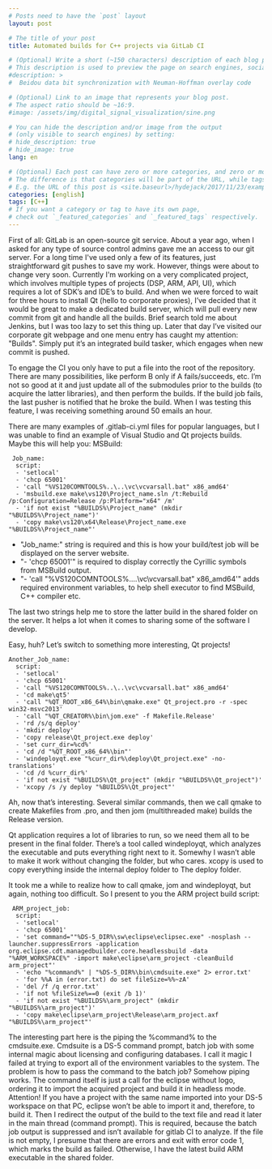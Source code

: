 ```yaml
---
# Posts need to have the `post` layout
layout: post

# The title of your post
title: Automated builds for C++ projects via GitLab CI

# (Optional) Write a short (~150 characters) description of each blog post.
# This description is used to preview the page on search engines, social media, etc.
#description: >
#  Beidou data bit synchronization with Neuman-Hoffman overlay code

# (Optional) Link to an image that represents your blog post.
# The aspect ratio should be ~16:9.
#image: /assets/img/digital_signal_visualization/sine.png

# You can hide the description and/or image from the output
# (only visible to search engines) by setting:
# hide_description: true
# hide_image: true
lang: en

# (Optional) Each post can have zero or more categories, and zero or more tags.
# The difference is that categories will be part of the URL, while tags will not.
# E.g. the URL of this post is <site.baseurl>/hydejack/2017/11/23/example-content/
categories: [english]
tags: [C++]
# If you want a category or tag to have its own page,
# check out `_featured_categories` and `_featured_tags` respectively.
---
```


First of all: GitLab is an open-source git service. About a year ago, when I asked for any type of source control admins gave me an access to our git server. For a long time I've used only a few of its features, just straightforward git pushes to save my work. However, things were about to change very soon. Currently I'm working on a very complicated project, which involves multiple types of projects (DSP, ARM, API, UI), which requires a lot of SDK’s and IDE’s to build. And when we were forced to wait for three hours to install Qt (hello to corporate proxies), I’ve decided that it would be great to make a dedicated build server, which will pull every new commit from git and handle all the builds. Brief search told me about Jenkins, but I was too lazy to set this thing up. Later that day I’ve visited our corporate git webpage and one menu entry has caught my attention: "Builds". Simply put it’s an integrated build tasker, which engages when new commit is pushed.

To engage the CI you only have to put a file into the root of the repository. There are many possibilities, like perform B only if A fails/succeeds, etc. I’m not so good at it and just update all of the submodules prior to the builds (to acquire the latter libraries), and then perform the builds. If the build job fails, the last pusher is notified that he broke the build. When I was testing this feature, I was receiving something around 50 emails an hour.

There are many examples of .gitlab-ci.yml files for popular languages, but I was unable to find an example of Visual Studio and Qt projects builds. Maybe this will help you:
MSBuild:

```
 Job_name:  
  script:  
  - 'setlocal'  
  - 'chcp 65001'  
  - 'call "%VS120COMNTOOLS%..\..\vc\vcvarsall.bat" x86_amd64'  
  - 'msbuild.exe make\vs120\Project_name.sln /t:Rebuild /p:Configuration=Release /p:Platform="x64" /m'  
  - 'if not exist "%BUILDS%\Project_name" (mkdir "%BUILDS%\Project_name")'  
  - 'copy make\vs120\x64\Release\Project_name.exe "%BUILDS%\Project_name"'  
```

- "Job_name:" string is required and this is how your build/test job will be displayed on the server website.
- "- 'chcp 65001'" is required to display correctly the Cyrillic symbols from MSBuild output.
- "- 'call "%VS120COMNTOOLS%..\..\vc\vcvarsall.bat" x86_amd64'" adds required environment variables, to help shell executor to find MSBuild, C++ compiler etc.

The last two strings help me to store the latter build in the shared folder on the server. It helps a lot when it comes to sharing some of the software I develop.

Easy, huh? Let’s switch to something more interesting, Qt projects!

```
Another_Job_name:  
  script:  
  - 'setlocal'  
  - 'chcp 65001'  
  - 'call "%VS120COMNTOOLS%..\..\vc\vcvarsall.bat" x86_amd64'  
  - 'cd make\qt5'  
  - 'call "%QT_ROOT_x86_64%\bin\qmake.exe" Qt_project.pro -r -spec win32-msvc2013'  
  - 'call "%QT_CREATOR%\bin\jom.exe" -f Makefile.Release'   
  - 'rd /s/q deploy'  
  - 'mkdir deploy'  
  - 'copy release\Qt_project.exe deploy'  
  - 'set curr_dir=%cd%'  
  - 'cd /d "%QT_ROOT_x86_64%\bin"'  
  - 'windeployqt.exe "%curr_dir%\deploy\Qt_project.exe" -no-translations'  
  - 'cd /d %curr_dir%'  
  - 'if not exist "%BUILDS%\Qt_project" (mkdir "%BUILDS%\Qt_project")'  
  - 'xcopy /s /y deploy "%BUILDS%\Qt_project"'  
```

Ah, now that’s interesting. Several similar commands, then we call qmake to create Makefiles from .pro, and then jom (multithreaded make) builds the Release version.

Qt application requires a lot of libraries to run, so we need them all to be present in the final folder. There’s a tool called windeployqt, which analyzes the executable and puts everything right next to it. Somewhy I wasn’t able to make it work without changing the folder, but who cares. xcopy is used to copy everything inside the internal deploy folder to The deploy folder.

It took me a while to realize how to call qmake, jom and windeployqt, but again, nothing too difficult. So I present to you the ARM project build script:

```
 ARM_project_job:  
  script:  
  - 'setlocal'  
  - 'chcp 65001'  
  - 'set command=""%DS-5_DIR%\sw\eclipse\eclipsec.exe" -nosplash --launcher.suppressErrors -application org.eclipse.cdt.managedbuilder.core.headlessbuild -data "%ARM_WORKSPACE%" -import make\eclipse\arm_project -cleanBuild arm_project"'   
  - 'echo "%command%" | "%DS-5_DIR%\bin\cmdsuite.exe" 2> error.txt'  
  - 'for %%A in (error.txt) do set fileSize=%%~zA'  
  - 'del /f /q error.txt'   
  - 'if not %fileSize%==0 (exit /b 1)'  
  - 'if not exist "%BUILDS%\arm_project" (mkdir "%BUILDS%\arm_project")'  
  - 'copy make\eclipse\arm_project\Release\arm_project.axf "%BUILDS%\arm_project"'  
```

The interesting part here is the piping the %command% to the cmdsuite.exe. Cmdsuite is a DS-5 command prompt, batch job with some internal magic about licensing and configuring databases. I call it magic I failed at trying to export all of the environment variables to the system. The problem is how to pass the command to the batch job? Somehow piping works. The command itself is just a call for the eclipse without logo, ordering it to import the acquired project and build it in headless mode. Attention! If you have a project with the same name imported into your DS-5 workspace on that PC, eclipse won’t be able to import it and, therefore, to build it. Then I redirect the output of the build to the text file and read it later in the main thread (command prompt). This is required, because the batch job output is suppressed and isn’t available for gitlab CI to analyze. If the file is not empty, I presume that there are errors and exit with error code 1, which marks the build as failed. Otherwise, I have the latest build ARM executable in the shared folder.                 
